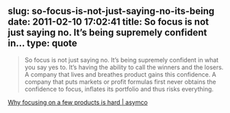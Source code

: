 slug: so-focus-is-not-just-saying-no-its-being
date: 2011-02-10 17:02:41
title: So focus is not just saying no. It’s being supremely confident in...
type: quote
---

> So focus is not just saying no. It’s being supremely confident in what you say yes to. It’s having the ability to call the winners and the losers. A company that lives and breathes product gains this confidence. A company that puts markets or profit formulas first never obtains the confidence to focus, inflates its portfolio and thus risks everything.

[Why focusing on a few products is hard | asymco](http://www.asymco.com/2011/02/09/why-focusing-on-a-few-products-is-hard/)
